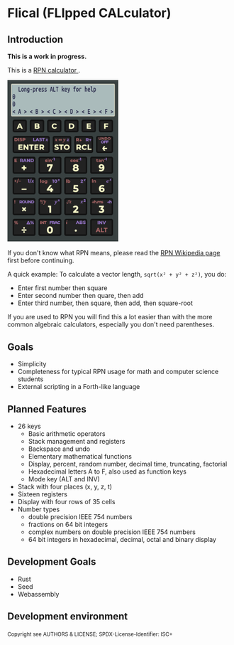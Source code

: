 # Flical (FLIpped CALculator)

## Introduction

**This is a work in progress.**

This is a [RPN calculator
](https://en.wikipedia.org/wiki/Reverse_Polish_notation).

<img alt=Screenshot src=flical.png width=250>

If you don't know what RPN means, please read the [RPN Wikipedia
page](https://en.wikipedia.org/wiki/Reverse_Polish_notation) first
before continuing. 

A quick example: To calculate a vector length, `sqrt(x² + y² + z²)`,
you do:

- Enter first number then square
- Enter second number then quare, then add
- Enter third number, then square, then add, then square-root

If you are used to RPN you will find this a lot easier than with the more
common algebraic calculators, especially you don't need parentheses.

## Goals

- Simplicity
- Completeness for typical RPN usage for math and computer science students
- External scripting in a Forth-like language

## Planned Features

- 26 keys
  - Basic arithmetic operators
  - Stack management and registers
  - Backspace and undo
  - Elementary mathematical functions
  - Display, percent, random number, decimal time, truncating, factorial
  - Hexadecimal letters A to F, also used as function keys
  - Mode key (ALT and INV)
- Stack with four places (x, y, z, t)
- Sixteen registers
- Display with four rows of 35 cells
- Number types
  - double precision IEEE 754 numbers
  - fractions on 64 bit integers
  - complex numbers on double precision IEEE 754 numbers
  - 64 bit integers in hexadecimal, decimal, octal and binary display

## Development Goals

- Rust
- Seed
- Webassembly

## Development environment

<small>Copyright see AUTHORS & LICENSE; SPDX-License-Identifier: ISC+</small>
